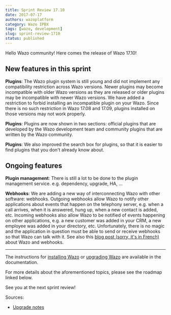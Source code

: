 ```yaml
---
title: Sprint Review 17.10
date: 2017-07-17
authors: wazoplatform
category: Wazo IPBX
tags: [wazo, development]
slug: sprint-review-1710
status: published
---
```


Hello Wazo community! Here comes the release of Wazo 17.10!

## New features in this sprint

**Plugins**: The Wazo plugin system is still young and did not implement any compatibility restriction across Wazo versions. Newer plugins may become incompatible with older Wazo versions as they are released or older plugins may be incompatible with newer Wazo versions. We have added a restriction to forbid installing an incompatible plugin on your Wazo. Since there is no such restriction in Wazo 17.08 and 17.09, plugins installed on those versions may not work properly.

**Plugins**: Plugins are now shown in two sections: official plugins that are developed by the Wazo development team and community plugins that are written by the Wazo community.

**Plugins**: We also improved the search box for plugins, so that it is easier to find plugins that you don't already know about.

## Ongoing features

**Plugin management**: There is still a lot to be done to the plugin management service. e.g. dependency, upgrade, HA, ...

**Webhooks**: We are adding a new way of interconnecting Wazo with other software: webhooks. Outgoing webhooks allow Wazo to notify other applications about events that happen on the telephony server, e.g. when a call arrives, when it is answered, hung up, when a new contact is added, etc. Incoming webhooks also allow Wazo to be notified of events happening on other applications, e.g. a new customer was added in your CRM, a new employee was added in your directory, etc. Unfortunately, there is no magic and the application in question must be able to send or receive webhooks so that Wazo can talk with it. See also this [blog post (sorry, it's in French)](https://wazo-platform.org/blog/wazo-webhook) about Wazo and webhooks.

---

The instructions for [installing Wazo](/uc-doc/installation) or [upgrading Wazo](/uc-doc/upgrade) are available in the documentation.

For more details about the aforementioned topics, please see the roadmap linked below.

See you at the next sprint review!

<!-- truncate -->

Sources:

- [Upgrade notes](https://wazo.readthedocs.io/en/wazo-17.10/upgrade/upgrade.html#upgrade-notes)
